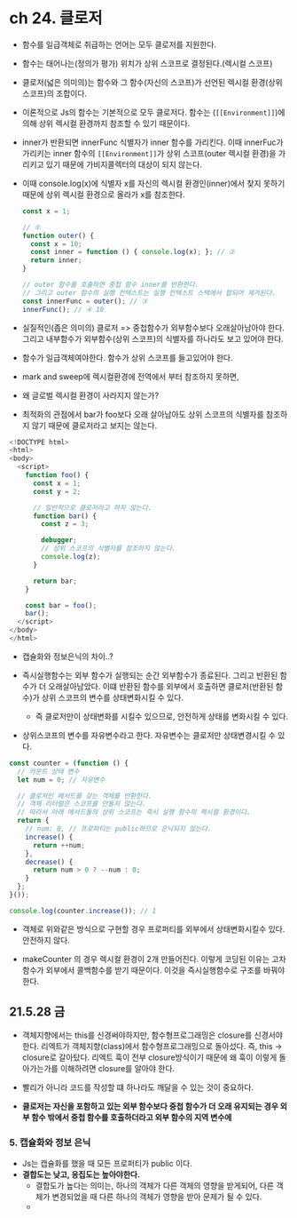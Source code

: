 # ch 24. 클로저
- 함수를 일급객체로 취급하는 언어는 모두 클로저를 지원한다.
- 함수는 태어나는(정의가 평가) 위치가 상위 스코프로 결정된다.(렉시컬 스코프)
- 클로저(넓은 의미의)는 함수와 그 함수(자신의 스코프)가 선언된 렉시컬 환경(상위 스코프)의 조합이다.
- 이론적으로 Js의 함수는 기본적으로 모두 클로저다. 함수는 (`[[Environment]]`)에 의해 상위 렉시컬 환경까지 참조할 수 있기 때문이다.

- inner가 반환되면 innerFunc 식별자가 inner 함수를 가리킨다. 이때 innerFuc가 가리키는 inner 함수의 `[[Environment]]`가 상위 스코프(outer 렉시컬 환경)을 가리키고 있기 때문에 가비지콜렉터의 대상이 되지 않는다.
- 이때 console.log(x)에 식별자 x를 자신의 렉시컬 환경인(inner)에서 찾지 못하기 때문에 상위 렉시컬 환경으로 올라가 x를 참조한다.

    ```js
    const x = 1;

    // ①
    function outer() {
      const x = 10;
      const inner = function () { console.log(x); }; // ②
      return inner;
    }

    // outer 함수를 호출하면 중첩 함수 inner를 반환한다.
    // 그리고 outer 함수의 실행 컨텍스트는 실행 컨텍스트 스택에서 팝되어 제거된다.
    const innerFunc = outer(); // ③
    innerFunc(); // ④ 10
    ```
- 실질적인(좁은 의미의) 클로저 => 중첩함수가 외부함수보다 오래살아남아야 한다. 그리고 내부함수가 외부함수(상위 스코프)의 식별자를 하나라도 보고 있어야 한다.

- 함수가 일급객체여야한다. 함수가 상위 스코프를 들고있어야 한다.

- mark and sweep에 렉시컬환경에 전역에서 부터 참조하지 못하면,

- 왜 글로벌 렉시컬 환경이 사라지지 않는가?

- 최적화의 관점에서 bar가 foo보다 오래 살아남아도 상위 스코프의 식별자를 참조하지 않기 때문에 클로저라고 보지는 않는다.
```js
<!DOCTYPE html>
<html>
<body>
  <script>
    function foo() {
      const x = 1;
      const y = 2;

      // 일반적으로 클로저라고 하지 않는다.
      function bar() {
        const z = 3;

        debugger;
        // 상위 스코프의 식별자를 참조하지 않는다.
        console.log(z);
      }

      return bar;
    }

    const bar = foo();
    bar();
  </script>
</body>
</html>
```

- 캡슐화와 정보은닉의 차이..?

- 즉시실행함수는 외부 함수가 실행되는 순간 외부함수가 종료된다. 그리고 반환된 함수가 더 오래살아남았다. 이떄 반환된 함수를 외부에서 호출하면 클로저(반환된 함수)가 상위 스코프의 변수를 상태변화시킬 수 있다.
  - 즉 클로저만이 상태변화를 시킬수 있으므로, 안전하게 상태를 변화시킬 수 있다.

- 상위스코프의 변수를 자유변수라고 한다. 자유변수는 클로저만 상태변경시킬 수 있다.

```js
const counter = (function () {
  // 카운트 상태 변수
  let num = 0; // 자유변수

  // 클로저인 메서드를 갖는 객체를 반환한다.
  // 객체 리터럴은 스코프를 만들지 않는다.
  // 따라서 아래 메서드들의 상위 스코프는 즉시 실행 함수의 렉시컬 환경이다.
  return {
    // num: 0, // 프로퍼티는 public하므로 은닉되지 않는다.
    increase() {
      return ++num;
    },
    decrease() {
      return num > 0 ? --num : 0;
    }
  };
}());

console.log(counter.increase()); // 1
```

- 객체로 위와같은 방식으로 구현할 경우 프로퍼티를 외부에서 상태변화시킬수 있다. 안전하지 않다.

- makeCounter 의 경우 렉시컬 환경이 2개 만들어진다. 이렇게 코딩된 이유는 고차함수가 외부에서 콜백함수를 받기 때문이다. 이것을 즉시실행함수로 구조를 바꿔야 한다.


## 21.5.28 금

- 객체지향에서는 this를 신경써야하지만, 함수형프로그래밍은 closure를 신경서야한다. 리엑트가 객체지향(class)에서 함수형프로그래밍으로 돌아섰다. 즉, this -> closure로 갈아탔다. 리엑트 훅이 전부 closure방식이기 때문에 왜 훅이 이렇게 돌아가는가를 이해하려면 closure를 알아야 한다.

- 빨리가 아니라 코드를 작성할 떄 하나라도 깨달을 수 있는 것이 중요하다.

- **클로저는 자신을 포함하고 있는 외부 함수보다 중첩 함수가 더 오래 유지되는 경우 외부 함수 밖에서 중첩 함수를 호출하더라고 외부 함수의 지역 변수에**


### 5. 캡슐화와 정보 은닉
- Js는 캡슐화를 했을 때 모든 프로퍼티가 public 이다.
- **결합도는 낮고, 응집도는 높아야한다.**
  - 결합도가 높다는 의미는, 하나의 객체가 다른 객체의 영향을 받게되어, 다른 객체가 변경되었을 때 다른 하나의 객체가 영향을 받아 문제가 될 수 있다.
  - 